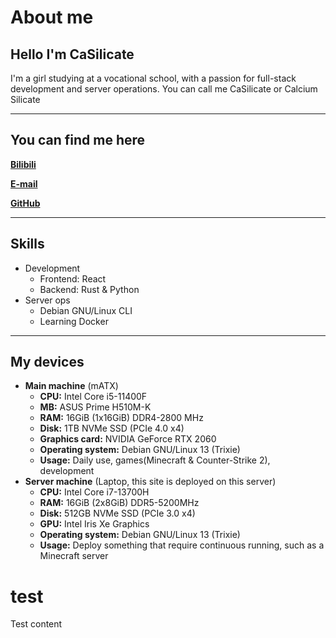 # About me

## Hello I'm CaSilicate
I'm a girl studying at a vocational school, with a passion for full-stack development and server operations. You can call me CaSilicate or Calcium Silicate

---

## You can find me here

**[Bilibili](https://space.bilibili.com/3493114893306155)**

**[E-mail](mailto:casilicate@outlook.com)**

**[GitHub](https://github.com/CaSilicate-dev)**

---

## Skills
- Development 
    - Frontend: React
    - Backend: Rust & Python
- Server ops
    - Debian GNU/Linux CLI
    - Learning Docker

---

## My devices
- **Main machine** (mATX)
    - **CPU:** Intel Core i5-11400F 
    - **MB:** ASUS Prime H510M-K
    - **RAM:** 16GiB (1x16GiB) DDR4-2800 MHz
    - **Disk:** 1TB NVMe SSD (PCIe 4.0 x4)
    - **Graphics card:** NVIDIA GeForce RTX 2060
    - **Operating system:** Debian GNU/Linux 13 (Trixie)
    - **Usage:** Daily use, games(Minecraft & Counter-Strike 2), development
- **Server machine** (Laptop, this site is deployed on this server)
    - **CPU:** Intel Core i7-13700H
    - **RAM:** 16GiB (2x8GiB) DDR5-5200MHz
    - **Disk:** 512GB NVMe SSD (PCIe 3.0 x4)
    - **GPU:** Intel Iris Xe Graphics
    - **Operating system:** Debian GNU/Linux 13 (Trixie)
    - **Usage:** Deploy something that require continuous running, such as a Minecraft server




# test
Test content